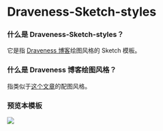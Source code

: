 # Draveness-Sketch-styles
### 什么是 Draveness-Sketch-styles？

它是指 [Draveness 博客](https://draveness.me/)绘图风格的 Sketch 模板。

### 什么是 Draveness 博客绘图风格？

指类似于[这个文章](https://draveness.me/docker)的配图风格。

### 预览本模板

![](https://i.loli.net/2019/03/26/5c999b3667ad1.png)

